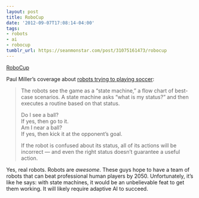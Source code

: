 ```yaml
---
layout: post
title: RoboCup
date: '2012-09-07T17:08:14-04:00'
tags:
- robots
- ai
- robocup
tumblr_url: https://seanmonstar.com/post/31075161473/robocup
---
```

[RoboCup](http://thisistheverge.tumblr.com/post/31057180758/real-steel-the-broken-necks-and-baby-steps-of)  

Paul Miller’s coverage about [robots trying to playing soccer](http://www.theverge.com/2012/9/7/3287515/robocup-2012-robots-soccer-broken-necks-baby-steps):

> The robots see the game as a “state machine,” a flow chart of best-case scenarios. A state machine asks “what is my status?” and then executes a routine based on that status.
> 
> Do I see a ball?  
> If yes, then go to it.  
> Am I near a ball?  
> If yes, then kick it at the opponent’s goal.
> 
> If the robot is confused about its status, all of its actions will be incorrect — and even the right status doesn’t guarantee a useful action.

Yes, real robots. Robots are _awesome_. These guys hope to have a team of robots that can beat professional human players by 2050. Unfortunately, it’s like he says: with state machines, it would be an unbelievable feat to get them working. It will likely require adaptive AI to succeed.

